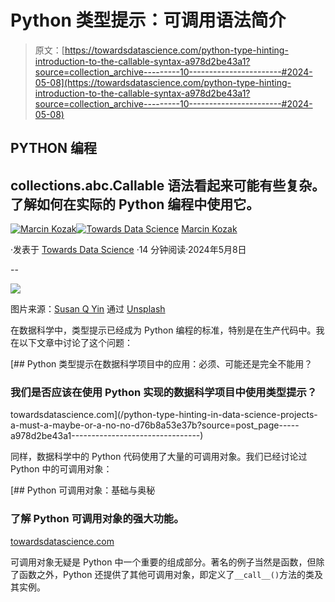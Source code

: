 # Python 类型提示：可调用语法简介

> 原文：[https://towardsdatascience.com/python-type-hinting-introduction-to-the-callable-syntax-a978d2be43a1?source=collection_archive---------10-----------------------#2024-05-08](https://towardsdatascience.com/python-type-hinting-introduction-to-the-callable-syntax-a978d2be43a1?source=collection_archive---------10-----------------------#2024-05-08)

## PYTHON 编程

## collections.abc.Callable 语法看起来可能有些复杂。了解如何在实际的 Python 编程中使用它。

[](https://medium.com/@nyggus?source=post_page---byline--a978d2be43a1--------------------------------)[![Marcin Kozak](../Images/d7faf62e48ed81dab5d8ad92819fff54.png)](https://medium.com/@nyggus?source=post_page---byline--a978d2be43a1--------------------------------)[](https://towardsdatascience.com/?source=post_page---byline--a978d2be43a1--------------------------------)[![Towards Data Science](../Images/a6ff2676ffcc0c7aad8aaf1d79379785.png)](https://towardsdatascience.com/?source=post_page---byline--a978d2be43a1--------------------------------) [Marcin Kozak](https://medium.com/@nyggus?source=post_page---byline--a978d2be43a1--------------------------------)

·发表于 [Towards Data Science](https://towardsdatascience.com/?source=post_page---byline--a978d2be43a1--------------------------------) ·14 分钟阅读·2024年5月8日

--

![](../Images/9d2207b4f8962b14ec04c72639792dde.png)

图片来源：[Susan Q Yin](https://unsplash.com/@syinq?utm_source=medium&utm_medium=referral) 通过 [Unsplash](https://unsplash.com/?utm_source=medium&utm_medium=referral)

在数据科学中，类型提示已经成为 Python 编程的标准，特别是在生产代码中。我在以下文章中讨论了这个问题：

[](/python-type-hinting-in-data-science-projects-a-must-a-maybe-or-a-no-no-d76b8a53e37b?source=post_page-----a978d2be43a1--------------------------------) [## Python 类型提示在数据科学项目中的应用：必须、可能还是完全不能用？

### 我们是否应该在使用 Python 实现的数据科学项目中使用类型提示？

towardsdatascience.com](/python-type-hinting-in-data-science-projects-a-must-a-maybe-or-a-no-no-d76b8a53e37b?source=post_page-----a978d2be43a1--------------------------------)

同样，数据科学中的 Python 代码使用了大量的可调用对象。我们已经讨论过 Python 中的可调用对象：

[](/python-callables-the-basics-and-the-secrets-ba88bf0729aa?source=post_page-----a978d2be43a1--------------------------------) [## Python 可调用对象：基础与奥秘

### 了解 Python 可调用对象的强大功能。

[towardsdatascience.com](/python-callables-the-basics-and-the-secrets-ba88bf0729aa?source=post_page-----a978d2be43a1--------------------------------)

可调用对象无疑是 Python 中一个重要的组成部分。著名的例子当然是函数，但除了函数之外，Python 还提供了其他可调用对象，即定义了`__call__()`方法的类及其实例。
